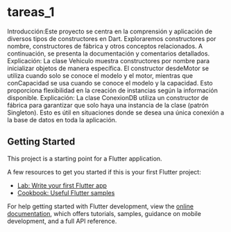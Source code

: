 # tareas_1
Introducción:Este proyecto se centra en la comprensión y aplicación de diversos tipos de constructores en Dart. Exploraremos constructores por nombre, constructores de fábrica y otros conceptos relacionados. A continuación, se presenta la documentación y comentarios detallados.
Explicación: La clase Vehiculo muestra constructores por nombre para inicializar objetos de manera específica. El constructor desdeMotor se utiliza cuando solo se conoce el modelo y el motor, mientras que conCapacidad se usa cuando se conoce el modelo y la capacidad. Esto proporciona flexibilidad en la creación de instancias según la información disponible.
Explicación: La clase ConexionDB utiliza un constructor de fábrica para garantizar que solo haya una instancia de la clase (patrón Singleton). Esto es útil en situaciones donde se desea una única conexión a la base de datos en toda la aplicación.

## Getting Started

This project is a starting point for a Flutter application.

A few resources to get you started if this is your first Flutter project:

- [Lab: Write your first Flutter app](https://docs.flutter.dev/get-started/codelab)
- [Cookbook: Useful Flutter samples](https://docs.flutter.dev/cookbook)

For help getting started with Flutter development, view the
[online documentation](https://docs.flutter.dev/), which offers tutorials,
samples, guidance on mobile development, and a full API reference.
